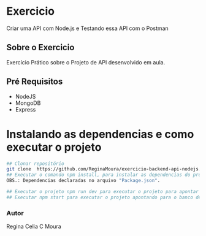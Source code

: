 # Exercicio 
Criar uma API com Node.js e Testando essa API com o Postman

## Sobre o Exercicio
Exercício Prático sobre o Projeto de API desenvolvido em aula.

## Pré Requisitos 
- NodeJS 
- MongoDB 
- Express  

# Instalando as dependencias e como executar o projeto  
```bash 
## Clonar repositório 
git clone  https://github.com/ReginaMoura/exercicio-backend-api-nodejs.git
## Executar o comando npm install, para instalar as dependencias do projeto.
OBS.: Dependencias declaradas no arquivo "Package.json".

## Executar o projeto npm run dev para executar o projeto para apontar o ambiente local.
## Executar npm start para executar o projeto apontando para o banco de dados de produção.

```   
### Autor  
Regina Celia C Moura